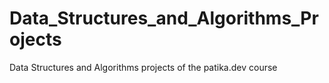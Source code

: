 # Data_Structures_and_Algorithms_Projects
Data Structures and Algorithms projects of the patika.dev course
